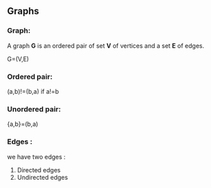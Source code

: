 ## **Graphs**

### Graph:

A graph **G** is an ordered pair of set **V** of vertices and a set **E** of edges.

G=(V,E)

### Ordered pair:

(a,b)!=(b,a) if a!=b

### Unordered pair:

{a,b}=(b,a)

### Edges :

we have two edges :

1. Directed edges
2. Undirected edges
